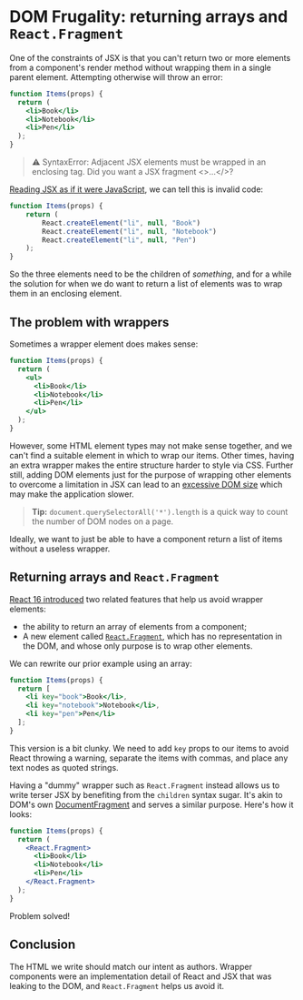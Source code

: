 # DOM Frugality: returning arrays and `React.Fragment`

One of the constraints of JSX is that you can't return two or more elements from a component's render method without wrapping them in a single parent element. Attempting otherwise will throw an error:

```jsx
function Items(props) {
  return (
    <li>Book</li>
    <li>Notebook</li>
    <li>Pen</li>
  );
}
```

> ⚠️ SyntaxError: Adjacent JSX elements must be wrapped in an enclosing tag. Did you want a JSX fragment <>...</>?

[Reading JSX as if it were JavaScript][jsx-to-js], we can tell this is invalid code:

```js
function Items(props) {
	return (
		React.createElement("li", null, "Book")
		React.createElement("li", null, "Notebook")
		React.createElement("li", null, "Pen")
	);
}
```

So the three elements need to be the children of _something_, and for a while the solution for when we do want to return a list of elements was to wrap them in an enclosing element.

## The problem with wrappers

Sometimes a wrapper element does makes sense:

```jsx
function Items(props) {
  return (
    <ul>
      <li>Book</li>
      <li>Notebook</li>
      <li>Pen</li>
    </ul>
  );
}
```

However, some HTML element types may not make sense together, and we can't find a suitable element in which to wrap our items. Other times, having an extra wrapper makes the entire structure harder to style via CSS. Further still, adding DOM elements just for the purpose of wrapping other elements to overcome a limitation in JSX can lead to an [excessive DOM size][dom-size] which may make the application slower.

> **Tip:** `document.querySelectorAll('*').length` is a quick way to count the number of DOM nodes on a page.

Ideally, we want to just be able to have a component return a list of items without a useless wrapper.

## Returning arrays and `React.Fragment`

[React 16 introduced](https://reactjs.org/blog/2017/11/28/react-v16.2.0-fragment-support.html) two related features that help us avoid wrapper elements:

- the ability to return an array of elements from a component;
- A new element called [`React.Fragment`][fragments], which has no representation in the DOM, and whose only purpose is to wrap other elements.

We can rewrite our prior example using an array:

```jsx
function Items(props) {
  return [
    <li key="book">Book</li>,
    <li key="notebook">Notebook</li>,
    <li key="pen">Pen</li>
  ];
}
```

This version is a bit clunky. We need to add `key` props to our items to avoid React throwing a warning, separate the items with commas, and place any text nodes as quoted strings.

Having a "dummy" wrapper such as `React.Fragment` instead allows us to write terser JSX by benefiting from the `children` syntax sugar. It's akin to DOM's own [DocumentFragment][document-fragment] and serves a similar purpose. Here's how it looks:

```jsx
function Items(props) {
  return (
    <React.Fragment>
      <li>Book</li>
      <li>Notebook</li>
      <li>Pen</li>
    </React.Fragment>
  );
}
```

Problem solved!

## Conclusion

The HTML we write should match our intent as authors. Wrapper components were an implementation detail of React and JSX that was leaking to the DOM, and `React.Fragment` helps us avoid it.

[fragments]: https://reactjs.org/docs/fragments.html
[dom-size]: https://developers.google.com/web/tools/lighthouse/audits/dom-size
[jsx-to-js]: ./jsx-to-javascript.md
[document-fragment]: https://developer.mozilla.org/en-US/docs/Web/API/DocumentFragment
